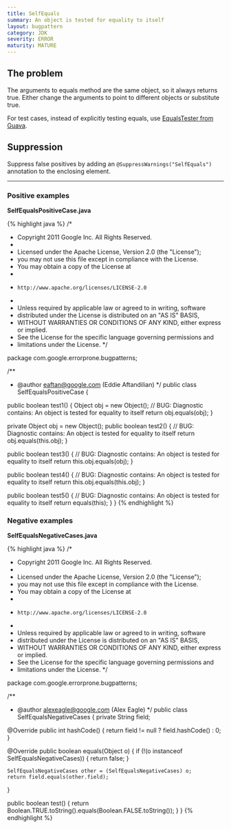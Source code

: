 ```yaml
---
title: SelfEquals
summary: An object is tested for equality to itself
layout: bugpattern
category: JDK
severity: ERROR
maturity: MATURE
---
```


<!--
*** AUTO-GENERATED, DO NOT MODIFY ***
To make changes, edit the @BugPattern annotation or the explanation in docs/bugpattern.
-->

## The problem
The arguments to equals method are the same object, so it always returns true.
Either change the arguments to point to different objects or substitute true.

For test cases, instead of explicitly testing equals, use
[EqualsTester from Guava](http://static.javadoc.io/com.google.guava/guava-testlib/19.0/com/google/common/testing/EqualsTester.html).

## Suppression
Suppress false positives by adding an `@SuppressWarnings("SelfEquals")` annotation to the enclosing element.

----------

### Positive examples
__SelfEqualsPositiveCase.java__

{% highlight java %}
/*
 * Copyright 2011 Google Inc. All Rights Reserved.
 *
 * Licensed under the Apache License, Version 2.0 (the "License");
 * you may not use this file except in compliance with the License.
 * You may obtain a copy of the License at
 *
 *     http://www.apache.org/licenses/LICENSE-2.0
 *
 * Unless required by applicable law or agreed to in writing, software
 * distributed under the License is distributed on an "AS IS" BASIS,
 * WITHOUT WARRANTIES OR CONDITIONS OF ANY KIND, either express or implied.
 * See the License for the specific language governing permissions and
 * limitations under the License.
 */

package com.google.errorprone.bugpatterns;

/**
 * @author eaftan@google.com (Eddie Aftandilian)
 */
public class SelfEqualsPositiveCase {

  public boolean test1() {
    Object obj = new Object();
    // BUG: Diagnostic contains: An object is tested for equality to itself
    return obj.equals(obj);
  }

  private Object obj = new Object();
  public boolean test2() {
    // BUG: Diagnostic contains: An object is tested for equality to itself
    return obj.equals(this.obj);
  }

  public boolean test3() {
    // BUG: Diagnostic contains: An object is tested for equality to itself
    return this.obj.equals(obj);
  }

  public boolean test4() {
    // BUG: Diagnostic contains: An object is tested for equality to itself
    return this.obj.equals(this.obj);
  }

  public boolean test5() {
    // BUG: Diagnostic contains: An object is tested for equality to itself
    return equals(this);
  }
}
{% endhighlight %}

### Negative examples
__SelfEqualsNegativeCases.java__

{% highlight java %}
/*
 * Copyright 2011 Google Inc. All Rights Reserved.
 *
 * Licensed under the Apache License, Version 2.0 (the "License");
 * you may not use this file except in compliance with the License.
 * You may obtain a copy of the License at
 *
 *     http://www.apache.org/licenses/LICENSE-2.0
 *
 * Unless required by applicable law or agreed to in writing, software
 * distributed under the License is distributed on an "AS IS" BASIS,
 * WITHOUT WARRANTIES OR CONDITIONS OF ANY KIND, either express or implied.
 * See the License for the specific language governing permissions and
 * limitations under the License.
 */

package com.google.errorprone.bugpatterns;

/**
 * @author alexeagle@google.com (Alex Eagle)
 */
public class SelfEqualsNegativeCases {
  private String field;

  @Override
  public int hashCode() {
    return field != null ? field.hashCode() : 0;
  }
  
  @Override
  public boolean equals(Object o) {
    if (!(o instanceof SelfEqualsNegativeCases)) {
      return false;
    }
    
    SelfEqualsNegativeCases other = (SelfEqualsNegativeCases) o;
    return field.equals(other.field);
  }
  
  public boolean test() {
    return Boolean.TRUE.toString().equals(Boolean.FALSE.toString());
  }
}
{% endhighlight %}

